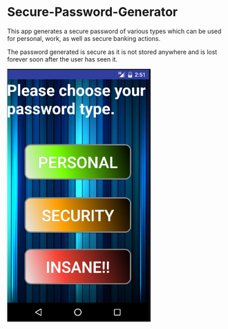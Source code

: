 # Secure-Password-Generator

This  app generates a secure password of various types which can be used for personal, work, as well as secure banking actions.

The password generated is secure as it is not stored anywhere and is lost forever soon after the user has seen it.

![alt tag](https://github.com/AvadhootJ/Secure-Password-Generator/blob/master/PassGenScrnSht.PNG)
